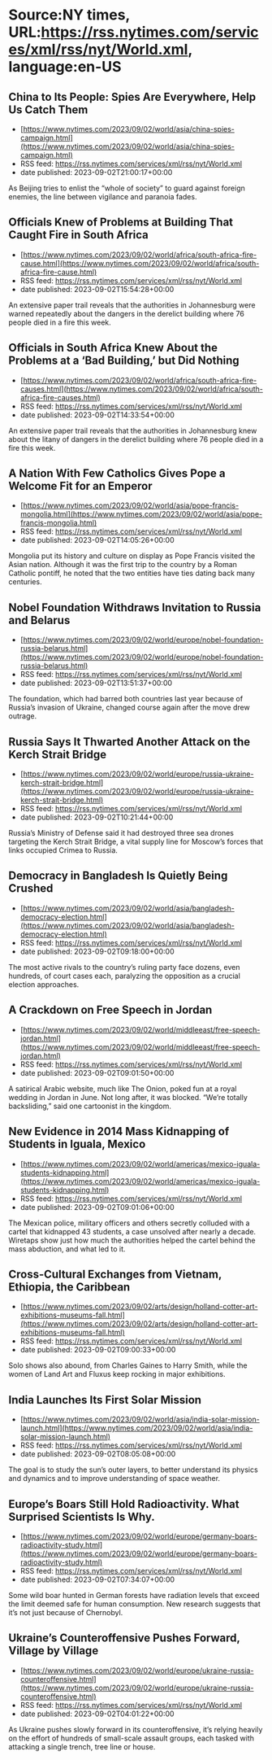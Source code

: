 # Source:NY times, URL:https://rss.nytimes.com/services/xml/rss/nyt/World.xml, language:en-US

## China to Its People: Spies Are Everywhere, Help Us Catch Them
 - [https://www.nytimes.com/2023/09/02/world/asia/china-spies-campaign.html](https://www.nytimes.com/2023/09/02/world/asia/china-spies-campaign.html)
 - RSS feed: https://rss.nytimes.com/services/xml/rss/nyt/World.xml
 - date published: 2023-09-02T21:00:17+00:00

As Beijing tries to enlist the “whole of society” to guard against foreign enemies, the line between vigilance and paranoia fades.

## Officials Knew of Problems at Building That Caught Fire in South Africa
 - [https://www.nytimes.com/2023/09/02/world/africa/south-africa-fire-cause.html](https://www.nytimes.com/2023/09/02/world/africa/south-africa-fire-cause.html)
 - RSS feed: https://rss.nytimes.com/services/xml/rss/nyt/World.xml
 - date published: 2023-09-02T15:54:28+00:00

An extensive paper trail reveals that the authorities in Johannesburg were warned repeatedly about the dangers in the derelict building where 76 people died in a fire this week.

## Officials in South Africa Knew About the Problems at a ‘Bad Building,’ but Did Nothing
 - [https://www.nytimes.com/2023/09/02/world/africa/south-africa-fire-causes.html](https://www.nytimes.com/2023/09/02/world/africa/south-africa-fire-causes.html)
 - RSS feed: https://rss.nytimes.com/services/xml/rss/nyt/World.xml
 - date published: 2023-09-02T14:33:54+00:00

An extensive paper trail reveals that the authorities in Johannesburg knew about the litany of dangers in the derelict building where 76 people died in a fire this week.

## A Nation With Few Catholics Gives Pope a Welcome Fit for an Emperor
 - [https://www.nytimes.com/2023/09/02/world/asia/pope-francis-mongolia.html](https://www.nytimes.com/2023/09/02/world/asia/pope-francis-mongolia.html)
 - RSS feed: https://rss.nytimes.com/services/xml/rss/nyt/World.xml
 - date published: 2023-09-02T14:05:26+00:00

Mongolia put its history and culture on display as Pope Francis visited the Asian nation. Although it was the first trip to the country by a Roman Catholic pontiff, he noted that the two entities have ties dating back many centuries.

## Nobel Foundation Withdraws Invitation to Russia and Belarus
 - [https://www.nytimes.com/2023/09/02/world/europe/nobel-foundation-russia-belarus.html](https://www.nytimes.com/2023/09/02/world/europe/nobel-foundation-russia-belarus.html)
 - RSS feed: https://rss.nytimes.com/services/xml/rss/nyt/World.xml
 - date published: 2023-09-02T13:51:37+00:00

The foundation, which had barred both countries last year because of Russia’s invasion of Ukraine, changed course again after the move drew outrage.

## Russia Says It Thwarted Another Attack on the Kerch Strait Bridge
 - [https://www.nytimes.com/2023/09/02/world/europe/russia-ukraine-kerch-strait-bridge.html](https://www.nytimes.com/2023/09/02/world/europe/russia-ukraine-kerch-strait-bridge.html)
 - RSS feed: https://rss.nytimes.com/services/xml/rss/nyt/World.xml
 - date published: 2023-09-02T10:21:44+00:00

Russia’s Ministry of Defense said it had destroyed three sea drones targeting the Kerch Strait Bridge, a vital supply line for Moscow’s forces that links occupied Crimea to Russia.

## Democracy in Bangladesh Is Quietly Being Crushed
 - [https://www.nytimes.com/2023/09/02/world/asia/bangladesh-democracy-election.html](https://www.nytimes.com/2023/09/02/world/asia/bangladesh-democracy-election.html)
 - RSS feed: https://rss.nytimes.com/services/xml/rss/nyt/World.xml
 - date published: 2023-09-02T09:18:00+00:00

The most active rivals to the country’s ruling party face dozens, even hundreds, of court cases each, paralyzing the opposition as a crucial election approaches.

## A Crackdown on Free Speech in Jordan
 - [https://www.nytimes.com/2023/09/02/world/middleeast/free-speech-jordan.html](https://www.nytimes.com/2023/09/02/world/middleeast/free-speech-jordan.html)
 - RSS feed: https://rss.nytimes.com/services/xml/rss/nyt/World.xml
 - date published: 2023-09-02T09:01:50+00:00

A satirical Arabic website, much like The Onion, poked fun at a royal wedding in Jordan in June. Not long after, it was blocked. “We’re totally backsliding,” said one cartoonist in the kingdom.

## New Evidence in 2014 Mass Kidnapping of Students in Iguala, Mexico
 - [https://www.nytimes.com/2023/09/02/world/americas/mexico-iguala-students-kidnapping.html](https://www.nytimes.com/2023/09/02/world/americas/mexico-iguala-students-kidnapping.html)
 - RSS feed: https://rss.nytimes.com/services/xml/rss/nyt/World.xml
 - date published: 2023-09-02T09:01:06+00:00

The Mexican police, military officers and others secretly colluded with a cartel that kidnapped 43 students, a case unsolved after nearly a decade. Wiretaps show just how much the authorities helped the cartel behind the mass abduction, and what led to it.

## Cross-Cultural Exchanges from Vietnam, Ethiopia, the Caribbean
 - [https://www.nytimes.com/2023/09/02/arts/design/holland-cotter-art-exhibitions-museums-fall.html](https://www.nytimes.com/2023/09/02/arts/design/holland-cotter-art-exhibitions-museums-fall.html)
 - RSS feed: https://rss.nytimes.com/services/xml/rss/nyt/World.xml
 - date published: 2023-09-02T09:00:33+00:00

Solo shows also abound, from Charles Gaines to Harry Smith, while the women of Land Art and Fluxus keep rocking in major exhibitions.

## India Launches Its First Solar Mission
 - [https://www.nytimes.com/2023/09/02/world/asia/india-solar-mission-launch.html](https://www.nytimes.com/2023/09/02/world/asia/india-solar-mission-launch.html)
 - RSS feed: https://rss.nytimes.com/services/xml/rss/nyt/World.xml
 - date published: 2023-09-02T08:05:08+00:00

The goal is to study the sun’s outer layers, to better understand its physics and dynamics and to improve understanding of space weather.

## Europe’s Boars Still Hold Radioactivity. What Surprised Scientists Is Why.
 - [https://www.nytimes.com/2023/09/02/world/europe/germany-boars-radioactivity-study.html](https://www.nytimes.com/2023/09/02/world/europe/germany-boars-radioactivity-study.html)
 - RSS feed: https://rss.nytimes.com/services/xml/rss/nyt/World.xml
 - date published: 2023-09-02T07:34:07+00:00

Some wild boar hunted in German forests have radiation levels that exceed the limit deemed safe for human consumption. New research suggests that it’s not just because of Chernobyl.

## Ukraine’s Counteroffensive Pushes Forward, Village by Village
 - [https://www.nytimes.com/2023/09/02/world/europe/ukraine-russia-counteroffensive.html](https://www.nytimes.com/2023/09/02/world/europe/ukraine-russia-counteroffensive.html)
 - RSS feed: https://rss.nytimes.com/services/xml/rss/nyt/World.xml
 - date published: 2023-09-02T04:01:22+00:00

As Ukraine pushes slowly forward in its counteroffensive, it’s relying heavily on the effort of hundreds of small-scale assault groups, each tasked with attacking a single trench, tree line or house.

